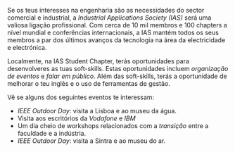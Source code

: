 Se os teus interesses na engenharia são as necessidades do sector comercial e industrial, a *Industrial Applications Society (IAS)* será uma valiosa ligação profissional.
Com cerca de 10 mil membros e 100 chapters a nível mundial e conferências internacionais, a IAS mantém todos os seus membros a par dos últimos avanços da tecnologia na área da electricidade e electrónica.
 
Localmente, na IAS Student Chapter, terás oportunidades para desenvolveres as tuas soft-skills.
Estas oportunidades incluem *organização de eventos* e *falar em público*.
Além das soft-skills, terás a oportunidade de melhorar o teu inglês e o uso de ferramentas de gestão.

Vê se alguns dos seguintes eventos te interessam:

* *IEEE Outdoor Day*: visita a Lisboa e ao museu da água.
* Visita aos escritórios da *Vodafone* e *IBM*
* Um dia cheio de workshops relacionados com a *transição* entre a faculdade e a indústria.
* *IEEE Outdoor Day*: visita a Sintra e ao museu do ar.

